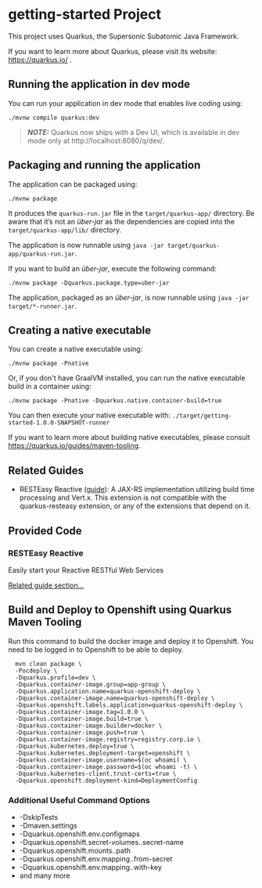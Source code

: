 # getting-started Project

This project uses Quarkus, the Supersonic Subatomic Java Framework.

If you want to learn more about Quarkus, please visit its website: https://quarkus.io/ .

## Running the application in dev mode

You can run your application in dev mode that enables live coding using:
```shell script
./mvnw compile quarkus:dev
```

> **_NOTE:_**  Quarkus now ships with a Dev UI, which is available in dev mode only at http://localhost:8080/q/dev/.

## Packaging and running the application

The application can be packaged using:
```shell script
./mvnw package
```
It produces the `quarkus-run.jar` file in the `target/quarkus-app/` directory.
Be aware that it’s not an _über-jar_ as the dependencies are copied into the `target/quarkus-app/lib/` directory.

The application is now runnable using `java -jar target/quarkus-app/quarkus-run.jar`.

If you want to build an _über-jar_, execute the following command:
```shell script
./mvnw package -Dquarkus.package.type=uber-jar
```

The application, packaged as an _über-jar_, is now runnable using `java -jar target/*-runner.jar`.

## Creating a native executable

You can create a native executable using: 
```shell script
./mvnw package -Pnative
```

Or, if you don't have GraalVM installed, you can run the native executable build in a container using: 
```shell script
./mvnw package -Pnative -Dquarkus.native.container-build=true
```

You can then execute your native executable with: `./target/getting-started-1.0.0-SNAPSHOT-runner`

If you want to learn more about building native executables, please consult https://quarkus.io/guides/maven-tooling.

## Related Guides

- RESTEasy Reactive ([guide](https://quarkus.io/guides/resteasy-reactive)): A JAX-RS implementation utilizing build time processing and Vert.x. This extension is not compatible with the quarkus-resteasy extension, or any of the extensions that depend on it.

## Provided Code

### RESTEasy Reactive

Easily start your Reactive RESTful Web Services

[Related guide section...](https://quarkus.io/guides/getting-started-reactive#reactive-jax-rs-resources)

## Build and Deploy to Openshift using Quarkus Maven Tooling

Run this command to build the docker image and deploy it to Openshift. You need to be logged in to Openshift to be able to deploy.

```shell script
  mvn clean package \
  -Pocdeploy \
  -Dquarkus.profile=dev \
  -Dquarkus.container-image.group=app-group \
  -Dquarkus.application.name=quarkus-openshift-deploy \
  -Dquarkus.container-image.name=quarkus-openshift-deploy \
  -Dquarkus.openshift.labels.application=quarkus-openshift-deploy \
  -Dquarkus.container-image.tag=1.0.0 \
  -Dquarkus.container-image.build=true \
  -Dquarkus.container-image.builder=docker \
  -Dquarkus.container-image.push=true \
  -Dquarkus.container-image.registry=registry.corp.io \
  -Dquarkus.kubernetes.deploy=true \
  -Dquarkus.kubernetes.deployment-target=openshift \
  -Dquarkus.container-image.username=$(oc whoami) \
  -Dquarkus.container-image.password=$(oc whoami -t) \
  -Dquarkus.kubernetes-client.trust-certs=true \
  -Dquarkus.openshift.deployment-kind=DeploymentConfig
```

### Additional Useful Command Options
* -DskipTests
* -Dmaven.settings
* -Dquarkus.openshift.env.configmaps
* -Dquarkus.openshift.secret-volumes.<volume-name>.secret-name
* -Dquarkus.openshift.mounts.<volume-name>.path
* -Dquarkus.openshift.env.mapping.<environment-variable-name>.from-secret
* -Dquarkus.openshift.env.mapping.<environment-variable-name>.with-key
* and many more